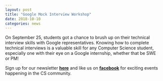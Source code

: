 ```yaml
---
layout: post
title: "Google Mock Interview Workshop"
date: 2018-10-10
categories: news
---
```


On September 25, students got a chance to brush up on their technical interview skills with Google representatives. Knowing how to complete technical interviews is a valuable skill for any Computer Science student, especially one with their eye on a Google internship, whether that be SWE or PM!

Sign up for our newsletter [**here**][mailinglist] and like us on [**facebook**][facebook] for exciting events happening in the CS community. 

[mailinglist]: http://columbia.us9.list-manage.com/subscribe?u=4c6a1c710f8ab9cce10272368&id=593b5faa43
[facebook]:https://www.facebook.com/CUWICS
